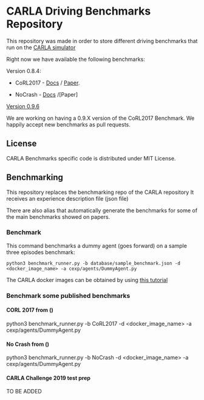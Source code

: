 CARLA Driving Benchmarks Repository
===================================


This repository was made in order to store different driving benchmarks
that run on the [CARLA simulator](https://github.com/carla-simulator/carla)

Right now we have available the following benchmarks:

Version 0.8.4:

* CoRL2017 - [Docs](Docs/benchmark_start.md/#corl-2017) / [Paper](http://proceedings.mlr.press/v78/dosovitskiy17a/dosovitskiy17a.pdf).

* NoCrash - [Docs](Docs/benchmark_start.md/#carla-100) /[Paper] 

[Version 0.9.6](Docs/benchmark_start.md)


We are working on having a 0.9.X version of the CoRL2017 Benchmark.
We happily accept new benchmarks as pull requests.


License
-------

CARLA Benchmarks specific code is distributed under MIT License.





## Benchmarking


This repository replaces the benchmarking repo of the CARLA repository
It receives an experience description file (json file) 

There are also alias that automatically generate the benchmarks
for some of the main benchmarks showed on papers.



### Benchmark 
This command benchmarks a dummy agent (goes forward) on a sample
three episodes benchmark: 

    python3 benchmark_runner.py -b database/sample_benchmark.json -d <docker_image_name> -a cexp/agents/DummyAgent.py

The  CARLA docker images can be obtained by using [this tutorial](https://carla.readthedocs.io/en/latest/carla_docker/)

### Benchmark some published benchmarks

#### CORL 2017 from ()

python3 benchmark_runner.py -b CoRL2017 -d <docker_image_name> -a cexp/agents/DummyAgent.py

#### No Crash from ()

python3 benchmark_runner.py -b NoCrash -d <docker_image_name> -a cexp/agents/DummyAgent.py

#### CARLA Challenge 2019 test prep 

TO BE ADDED
